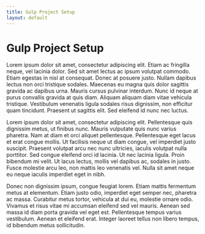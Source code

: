 ```yaml
---
title: Gulp Project Setup
layout: default
---
```


# Gulp Project Setup

Lorem ipsum dolor sit amet, consectetur adipiscing elit. Etiam ac fringilla neque, vel lacinia dolor. Sed sit amet lectus ac ipsum volutpat commodo. Etiam egestas in nisl at consequat. Donec at posuere justo. Nullam dapibus lectus non orci tristique sodales. Maecenas eu magna quis dolor sagittis gravida ac dapibus urna. Mauris cursus pulvinar interdum. Nunc id neque at purus convallis gravida at quis diam. Aliquam aliquam diam vitae vehicula tristique. Vestibulum venenatis ligula sodales risus dignissim, non efficitur quam tincidunt. Praesent ut sagittis elit. Sed eleifend id nunc nec luctus.

Lorem ipsum dolor sit amet, consectetur adipiscing elit. Pellentesque quis dignissim metus, ut finibus nunc. Mauris vulputate quis nunc varius pharetra. Nam at diam et orci aliquet pellentesque. Pellentesque eget lacus et erat congue mollis. Ut facilisis neque ut diam congue, vel imperdiet justo suscipit. Praesent volutpat arcu nec nunc ultricies, iaculis volutpat nulla porttitor. Sed congue eleifend orci id lacinia. Ut nec lacinia ligula. Proin bibendum mi velit. Ut lacus lectus, mollis vel dapibus ac, sodales in justo. Fusce molestie arcu leo, non mattis leo venenatis vel. Nulla sit amet neque eu neque iaculis imperdiet eget in nibh.

Donec non dignissim ipsum, congue feugiat lorem. Etiam mattis fermentum metus at elementum. Etiam justo odio, imperdiet eget semper nec, pharetra ac massa. Curabitur metus tortor, vehicula at dui eu, molestie ornare odio. Vivamus et risus vitae mi accumsan eleifend sed vel mauris. Aenean sed massa id diam porta gravida vel eget est. Pellentesque tempus varius vestibulum. Aenean et eleifend erat. Integer laoreet tellus non libero tempus, id bibendum metus sollicitudin.
